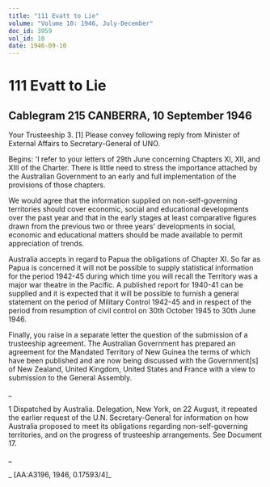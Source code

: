 ```yaml
---
title: "111 Evatt to Lie"
volume: "Volume 10: 1946, July-December"
doc_id: 3959
vol_id: 10
date: 1946-09-10
---
```


# 111 Evatt to Lie

## Cablegram 215 CANBERRA, 10 September 1946

Your Trusteeship 3. [1] Please convey following reply from Minister of External Affairs to Secretary-General of UNO.

Begins: 'I refer to your letters of 29th June concerning Chapters XI, XII, and XIII of the Charter. There is little need to stress the importance attached by the Australian Government to an early and full implementation of the provisions of those chapters.

We would agree that the information supplied on non-self-governing territories should cover economic, social and educational developments over the past year and that in the early stages at least comparative figures drawn from the previous two or three years' developments in social, economic and educational matters should be made available to permit appreciation of trends.

Australia accepts in regard to Papua the obligations of Chapter XI. So far as Papua is concerned it will not be possible to supply statistical information for the period 1942-45 during which time you will recall the Territory was a major war theatre in the Pacific. A published report for 1940-41 can be supplied and it is expected that it will be possible to furnish a general statement on the period of Military Control 1942-45 and in respect of the period from resumption of civil control on 30th October 1945 to 30th June 1946.

Finally, you raise in a separate letter the question of the submission of a trusteeship agreement. The Australian Government has prepared an agreement for the Mandated Territory of New Guinea the terms of which have been published and are now being discussed with the Government[s] of New Zealand, United Kingdom, United States and France with a view to submission to the General Assembly.

_

1 Dispatched by Australia. Delegation, New York, on 22 August, it repeated the earlier request of the U.N. Secretary-General for information on how Australia proposed to meet its obligations regarding non-self-governing territories, and on the progress of trusteeship arrangements. See Document 17.

_

_ [AA:A3196, 1946, 0.17593/4]_
